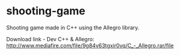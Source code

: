 # shooting-game
 Shooting game made in C++ using the Allegro library.

Download link - Dev C++ & Allegro:<br>
http://www.mediafire.com/file/9g84v63tgxir0vq/C_-_Allegro.rar/file
